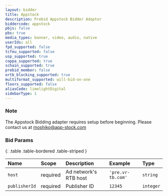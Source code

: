 ```yaml
---
layout: bidder
title: Appstock
description: Prebid Appstock Bidder Adaptor
biddercode: appstock
pbjs: false
pbs: true
media_types: banner, video, audio, native
userIds: all
fpd_supported: false
tcfeu_supported: false
usp_supported: true
coppa_supported: true
schain_supported: true
prebid_member: false
ortb_blocking_supported: true
multiformat_supported: will-bid-on-one
floors_supported: false
aliasCode: limelightDigital
sidebarType: 1
---
```


### Note

The Appstock Bidding adapter requires setup before beginning. Please contact us at <moshiko@app-stock.com>

### Bid Params

{: .table .table-bordered .table-striped }

| Name          | Scope    | Description           | Example           | Type      |
|:--------------|:---------|:----------------------|:------------------|:----------|
| `host`        | required | Ad network's RTB host | `'pre.vr-tb.com'` | `string`  |
| `publisherId` | required | Publisher ID          | `12345`           | `integer` |
